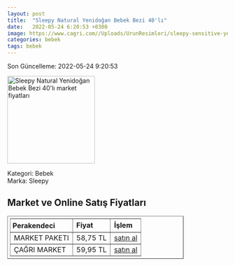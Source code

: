 ```yaml
---
layout: post
title:  "Sleepy Natural Yenidoğan Bebek Bezi 40'lı"
date:   2022-05-24 6:20:53 +0300
image: https://www.cagri.com//Uploads/UrunResimleri/sleepy-sensitive-yenidogan-bebek-bezi-40-01cb.jpg
categories: bebek
tags: bebek
---
```


Son Güncelleme: 2022-05-24 9:20:53

<img src="https://www.cagri.com//Uploads/UrunResimleri/sleepy-sensitive-yenidogan-bebek-bezi-40-01cb.jpg" width="200" alt="Sleepy Natural Yenidoğan Bebek Bezi 40'lı market fiyatları" />

Kategori: Bebek
<br />
Marka: Sleepy

<h2>Market ve Online Satış Fiyatları</h2>

<table border="1" style="padding: 5px;width:80%;">
  <tr>
    <td style="padding: 5px;"><strong>Perakendeci</strong></td>
    <td><strong>Fiyat</strong></td>
    <td><strong>İşlem</strong></td>
  </tr>
  <tr>
              <td title="Market Paketi">MARKET PAKETI</td>
              <td>58,75 TL</td>
              <td><a title="Market Paketi" target="_blank" href="https://www.marketpaketi.com.tr/sleepy-bebek-bezi-natural-1-yenidogan-jumbo-40-adet-p-544726">satın al</a></td>
            </tr><tr>
              <td title="Çağrı Market">ÇAĞRI MARKET</td>
              <td>59,95 TL</td>
              <td><a title="Çağrı Market" target="_blank" href="https://www.cagri.com/sleepy-sensitive-yenidogan-bebek-bezi-40li">satın al</a></td>
            </tr>
</table>
